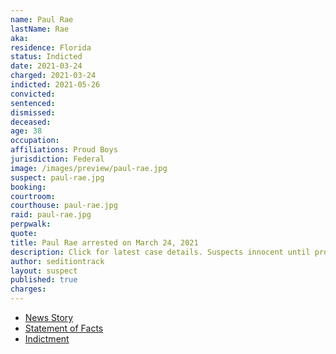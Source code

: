 ```yaml
---
name: Paul Rae
lastName: Rae
aka:
residence: Florida
status: Indicted
date: 2021-03-24
charged: 2021-03-24
indicted: 2021-05-26
convicted: 
sentenced: 
dismissed: 
deceased:
age: 38
occupation:
affiliations: Proud Boys
jurisdiction: Federal
image: /images/preview/paul-rae.jpg
suspect: paul-rae.jpg
booking:
courtroom:
courthouse: paul-rae.jpg
raid: paul-rae.jpg
perpwalk:
quote:
title: Paul Rae arrested on March 24, 2021
description: Click for latest case details. Suspects innocent until proven guilty.
author: seditiontrack
layout: suspect
published: true
charges:
---
```

- [News Story](https://www.wtsp.com/amp/article/news/regional/florida/florida-proud-boys-member-capitol-insurrection/67-26ab6a33-bad0-4f9a-b790-3ccbc113d596)
- [Statement of Facts](https://www.justice.gov/usao-dc/case-multi-defendant/file/1381166/download)
- [Indictment](https://www.justice.gov/usao-dc/case-multi-defendant/file/1412826/download)
